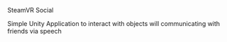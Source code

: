 SteamVR Social

Simple Unity Application to interact with objects will communicating with friends via speech
